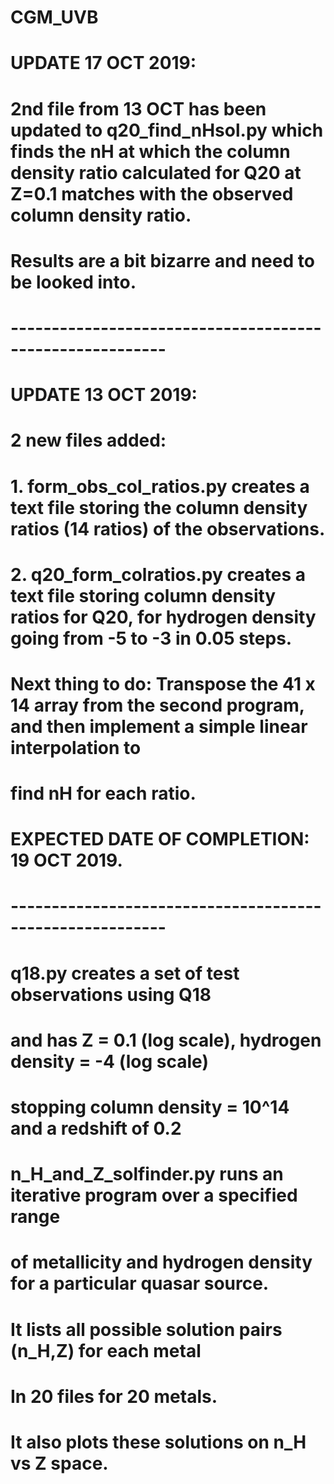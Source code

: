 # CGM_UVB

# UPDATE 17 OCT 2019:

# 2nd file from 13 OCT has been updated to q20_find_nHsol.py which finds the nH at which the column density ratio calculated for Q20 at Z=0.1 matches with the observed column density ratio.
# Results are a bit bizarre and need to be looked into.

# ---------------------------------------------------------

# UPDATE 13 OCT 2019:

# 2 new files added:

# 1. form_obs_col_ratios.py creates a text file storing the column density ratios (14 ratios) of the observations.
# 2. q20_form_colratios.py creates a text file storing column density ratios for Q20, for hydrogen density going from -5 to -3 in 0.05 steps. 

# Next thing to do: Transpose the 41 x 14 array from the second program, and then implement a simple linear interpolation to 
# find nH for each ratio. 

# EXPECTED DATE OF COMPLETION: 19 OCT 2019.

# ---------------------------------------------------------

#
#
#

# q18.py creates a set of test observations using Q18
# and has Z = 0.1 (log scale), hydrogen density = -4 (log scale)
# stopping column density = 10^14 and a redshift of 0.2

# n_H_and_Z_solfinder.py runs an iterative program over a specified range
# of metallicity and hydrogen density for a particular quasar source.
# It lists all possible solution pairs (n_H,Z) for each metal
# In 20 files for 20 metals.
# It also plots these solutions on n_H vs Z space.

